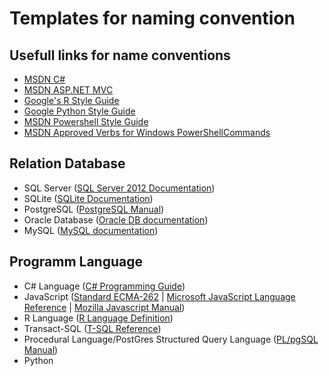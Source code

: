 # Templates for naming convention

## Usefull links for name conventions
 - [MSDN C#]
 - [MSDN ASP.NET MVC]
 - [Google's R Style Guide]
 - [Google Python Style Guide]
 - [MSDN Powershell Style Guide]
 - [MSDN Approved Verbs for Windows PowerShellCommands]

## Relation Database
 - SQL Server ([SQL Server 2012 Documentation])
 - SQLite ([SQLite Documentation])
 - PostgreSQL ([PostgreSQL Manual])
 - Oracle Database ([Oracle DB documentation])
 - MySQL ([MySQL documentation])

## Programm Language
 - C# Language ([C# Programming Guide])
 - JavaScript ([Standard ECMA-262] | [Microsoft JavaScript Language Reference] | [Mozilla Javascript Manual])
 - R Language ([R Language Definition])
 - Transact-SQL ([T-SQL Reference])
 - Procedural Language/PostGres Structured Query Language ([PL/pgSQL Manual])
 - Python
 
[MSDN C#]:http://msdn.microsoft.com/en-us/library/xzf533w0%28v=vs.71%29.aspx
[MSDN ASP.NET MVC]:http://msdn.microsoft.com/en-us/library/ms229042.aspx
[Google's R Style Guide]:http://google-styleguide.googlecode.com/svn/trunk/Rguide.xml
[Google Python Style Guide]:https://google-styleguide.googlecode.com/svn/trunk/pyguide.html
[MSDN Powershell Style Guide]:http://msdn.microsoft.com/en-us/library/dd878270%28v=vs.85%29.aspx
[MSDN Approved Verbs for Windows PowerShellCommands]:http://msdn.microsoft.com/en-us/library/ms714428%28v=vs.85%29.aspx

[SQL Server 2012 Documentation]:http://technet.microsoft.com/library/bb418433%28v=sql.10%29.aspx
[SQLite Documentation]:https://www.sqlite.org/docs.html
[PostgreSQL Manual]:http://www.postgresql.org/docs/current/static/
[Oracle DB documentation]:https://docs.oracle.com/en/database/database.html
[MySQL documentation]:http://docs.oracle.com/cd/E17952_01/index.html

[Standard ECMA-262]:http://www.ecma-international.org/publications/standards/Ecma-262.htm
[Microsoft JavaScript Language Reference]:http://msdn.microsoft.com/en-us/library/ie/d1et7k7c%28v=vs.94%29.aspx
[Mozilla Javascript Manual]:https://developer.mozilla.org/en-US/docs/Web/JavaScript
[C# Programming Guide]:http://msdn.microsoft.com/ru-ru/library/67ef8sbd.aspx
[R Language Definition]:http://cran.r-project.org/doc/manuals/R-lang.html
[T-SQL Reference]:http://technet.microsoft.com/en-gb/library/ms189826%28v=sql.90%29.aspx
[PL/pgSQL Manual]:http://www.postgresql.org/docs/9.3/static/plpgsql.html
